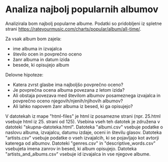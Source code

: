 # Analiza najbolj popularnih albumov 

Analizirala bom najbolj popularne albume. Podatki so pridobljeni iz spletne strani https://rateyourmusic.com/charts/popular/album/all-time/.

Za vsak album bom zajela:
* ime albuma in izvajalca
* število ocen in povprečno oceno
* žanr albuma in datum izida
* besede, ki opisujejo album


Delovne hipoteze:
* Katera zvrst glasbe ima najboljšo povprečno oceno?
* Je povprečna ocena albuma povezana z letom izida?
* Ali obstaja povezava med številom albumov posameznega izvajalca in povprečno oceno njegovih/njenih/njihovih albumov?
* Ali lahko napovem žanr albuma iz besed, ki ga opisujejo?

V datotekah iz mape "html-files" je html iz posamezne strani (npr. 25.html vsebuje html iz 25. strani od 125). Vsebina vseh teh datotek je združena v datoteki "skupna-datoteka.html". Datoteka "albumi.csv" vsebuje podatke o naslovu albuma, izvajalcu, datumu izdaje, oceni in številu glasov. Datoteka "artists.csv" vsebuje podatke o vseh izvajalcih, ki se pojavljajo kot avtorji katerega od albumov. Datoteki "genres.csv" in "descriptive_words.csv" vsebujeta imena zanrov in besed, ki album opisujejo.
Datoteka "artists_and_albums.csv" vsebuje id izvajalca in vse njegove albume.